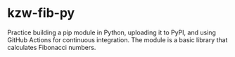 # kzw-fib-py
Practice building a pip module in Python, uploading it to PyPI, and using GitHub Actions for continuous integration.
The module is a basic library that calculates Fibonacci numbers.
